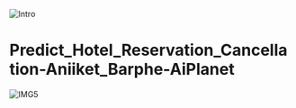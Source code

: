 ![Intro](https://github.com/aniiketbarphe/Predict_Hotel_Reservation_Cancellation-Aniiket_Barphe-AiPlanet/assets/84449238/7215b0f6-6a33-4968-8fb1-56b75c6b3c33)

# Predict_Hotel_Reservation_Cancellation-Aniiket_Barphe-AiPlanet

![IMG5](https://github.com/aniiketbarphe/Predict_Hotel_Reservation_Cancellation-Aniiket_Barphe-AiPlanet/assets/84449238/60569a4a-16ae-4d9f-93d7-8d872923ff1b)
